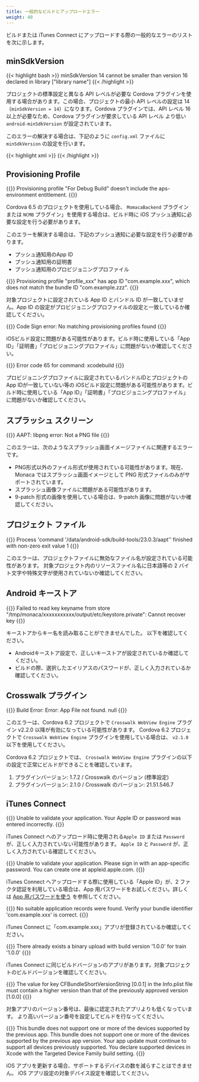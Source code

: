 ```yaml
---
title: 一般的なビルドとアップロードエラー
weight: 40
---
```


ビルドまたは iTunes Connect
にアップロードする際の一般的なエラーのリストを次に示します。

minSdkVersion
-------------

{{< highlight bash >}}
minSdkVersion 14 cannot be smaller than version 16 declared in library ["library name"]
{{< /highlight >}}

プロジェクトの標準設定と異なる API レベルが必要な Cordova
プラグインを使用する場合があります。この場合、プロジェクトの最小 API
レベルの設定は 14（`minSdkVersion = 14`）になります。Cordova
プラグインでは、API レベル 16 以上が必要なため、Cordova
プラグインが要求している API レベル より低い `android-minSdkVersion`
が設定されています。

このエラーの解決する場合は、下記のように `config.xml` ファイルに
`minSdkVersion` の設定を行います。

{{< highlight xml >}}
<preference name="android-minSdkVersion" value="16" />
{{< /highlight >}}

Provisioning Profile
--------------------

{{<highlight bash >}}
Provisioning profile "For Debug Build" doesn't include the aps-environment entitlement.
{{</highlight>}}

Cordova 6.5 のプロジェクトを使用している場合、 `MomacaBackend`
プラグイン または `NCMB` プラグイン」を使用する場合は、ビルド時に iOS
プッシュ通知に必要な設定を行う必要があります。

このエラーを解決する場合は、下記のプッシュ通知に必要な設定を行う必要があります。

-   プッシュ通知用のApp ID
-   プッシュ通知用の証明書
-   プッシュ通知用のプロビジョニングプロファイル

{{<highlight bash>}}
Provisioning profile "profile_xxx" has app ID "com.example.xxx", which does not match the bundle ID "com.example.zzz".
{{</highlight>}}

対象プロジェクトに設定されている App ID とバンドル ID
が一致していません。App ID
の設定がプロビジョニングプロファイルの設定と一致しているか確認してください。

{{<highlight bash>}}
Code Sign error: No matching provisioning profiles found
{{</highlight>}}

iOSビルド設定に問題がある可能性があります。ビルド時に使用している「App
ID」「証明書」「プロビジョニングプロファイル」に問題がないか確認してください。

{{<highlight bash>}}
Error code 65 for command: xcodebuild 
{{</highlight>}}

プロビジョニングプロファイルに設定されているバンドルIDとプロジェクトのApp
IDが一致していない等の
iOSビルド設定に問題がある可能性があります。ビルド時に使用している「App
ID」「証明書」「プロビジョニングプロファイル」に問題がないか確認してください。

スプラッシュ スクリーン
-----------------------

{{<highlight bash>}}
AAPT: libpng error: Not a PNG file
{{</highlight>}}

このエラーは、次のようなスプラッシュ画面イメージファイルに関連するエラーです。

-   PNG形式以外のファイル形式が使用されている可能性があります。現在、Monaca
    ではスプラッシュ画面イメージとして PNG
    形式ファイルのみがサポートされています。
-   スプラッシュ画像ファイルに問題がある可能性があります。
-   9-patch 形式の画像を使用している場合は、9-patch
    画像に問題がないか確認してください。

プロジェクト ファイル
---------------------

{{<highlight bash>}}
Process 'command '/data/android-sdk/build-tools/23.0.3/aapt'' finished with non-zero exit value 1
{{</highlight>}}

このエラーは、プロジェクトファイルに無効なファイル名が設定されている可能性があります。
対象プロジェクト内のリソースファイル名に日本語等の 2
バイト文字や特殊文字が使用されていないか確認してください。

Android キーストア
------------------

{{<highlight bash>}}
Failed to read key keyname from store "/tmp/monaca/xxxxxxxxxxx/output/etc/keystore.private": Cannot recover key
{{</highlight>}}

キーストアからキー名を読み取ることができませんでした。
以下を確認してください。

-   Androidキーストア設定で、正しいキーストアが設定されているか確認してください。
-   ビルドの際、選択したエイリアスのパスワードが、正しく入力されているか確認してください。

Crosswalk プラグイン
--------------------

{{<highlight bash>}}
Build Error: Error: App File not found. null
{{</highlight>}}

このエラーは、Cordova 6.2 プロジェクトで `Crosswalk WebView Engine`
プラグイン v2.2.0 以降が有効になっている可能性があります。 Cordova 6.2
プロジェクトで `Crosswalk WebView Engine`
プラグインを使用している場合は、 `v2.1.0` 以下を使用してください。

Cordova 6.2 プロジェクトでは、 `Crosswalk WebView Engine`
プラグインの以下の設定で正常にビルドができることを確認しています。

1.  プラグインバージョン: 1.7.2 / Crosswalk のバージョン (標準設定)
2.  プラグインバージョン: 2.1.0 / Crosswalk のバージョン: 21.51.546.7

iTunes Connect
--------------

{{<highlight bash>}}
Unable to validate your application. Your Apple ID or password was entered incorrectly.
{{</highlight>}}

iTunes Connect へのアップロード時に使用される`Apple ID` または
`Password` が、正しく入力されていない可能性があります。 `Apple ID` と
`Password` が、正しく入力されている確認してください。

{{<highlight bash>}}
Unable to validate your application. Please sign in with an app-specific password. You can create one at appleid.apple.com.
{{</highlight>}}

iTunes Connect へアップロードする際に使用している「Apple ID」が、2
ファクタ認証を利用している場合は、App
用パスワードをお試しください。詳しくは [App
用パスワードを使う](https://support.apple.com/ja-jp/HT204397)
を参照してください。

{{<highlight bash>}}
No suitable application records were found. Verify your bundle identifier 'com.example.xxx' is correct.
{{</highlight>}}

iTunes Connect
に「com.example.xxx」アプリが登録されているか確認してください。

{{<highlight bash>}}
There already exists a binary upload with build version '1.0.0' for train '1.0.0'
{{</highlight>}}

iTunes Connect
に同じビルドバージョンのアプリがあります。対象プロジェクトのビルドバージョンを確認してください。

{{<highlight bash>}}
The value for key CFBundleShortVersionString [0.0.1] in the Info.plist file must contain a higher version than that of the previously approved version [1.0.0]
{{</highlight>}}

対象アプリのバージョン番号は、最後に認定されたアプリよりも低くなっています。
より高いバージョン番号を設定してビルドを行なってください。

{{<highlight bash>}}
This bundle does not support one or more of the devices supported by the previous app. This bundle does not support one or more of the devices supported by the previous app version. Your app update must continue to support all devices previously supported. You declare supported devices in Xcode with the Targeted Device Family build setting. 
{{</highlight>}}

iOS
アプリを更新する場合、サポートするデバイスの数を減らすことはできません。
iOS アプリ設定の対象デバイス設定を確認してください。
